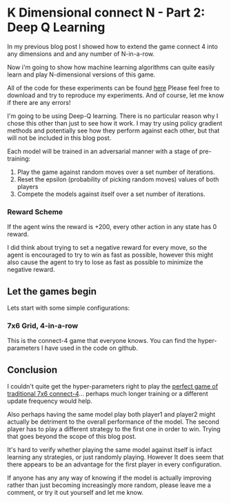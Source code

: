 # K Dimensional connect N - Part 2: Deep Q Learning

In my previous blog post I showed how to extend the game connect 4 into any dimensions and and any number of N-in-a-row.

Now i'm going to show how machine learning algorithms can quite easily learn and play N-dimensional versions of this game.

All of the code for these experiments can be found [here](https://github.com/Bam4d/K-dimensional-connect-N/blob/master)
Please feel free to download and try to reproduce my experiments. And of course, let me know if there are any errors!

I'm going to be using Deep-Q learning. There is no particular reason why I chose this other than just to see how it work. I may try using policy gradient methods and potentially see how they perform against each other, but that will not be included in this blog post.

Each model will be trained in an adversarial manner with a stage of pre-training:

1. Play the game against random moves over a set number of iterations.
1. Reset the epsilon (probability of picking random moves) values of both players
1. Compete the models against itself over a set number of iterations.

### Reward Scheme

If the agent wins the reward is +200, every other action in any state has 0 reward.

I did think about trying to set a negative reward for every move, so the agent is encouraged to try to win as fast as possible, however this might also cause the agent to try to lose as fast as possible to minimize the negative reward.

## Let the games begin

Lets start with some simple configurations:

### 7x6 Grid, 4-in-a-row

This is the connect-4 game that everyone knows. You can find the hyper-parameters I have used in the code on github.








## Conclusion

I couldn't quite get the hyper-parameters right to play the [perfect game of traditional 7x6 connect-4](http://tromp.github.io/c4.html)... perhaps much longer training or a different update frequency would help. 

Also perhaps having the same model play both player1 and player2 might actually be detriment to the overall performance of the model. The second player has to play a different strategy to the first one in order to win. Trying that goes beyond the scope of this blog post. 

It's hard to verify whether playing the same model against itself is infact learning any strategies, or just randomly playing. However It does seem that there appears to be an advantage for the first player in every configuration.

If anyone has any any way of knowing if the model is actually improving rather than just becoming increasingly more random, please leave me a comment, or try it out yourself and let me know.